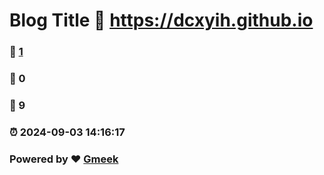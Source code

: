 # Blog Title :link: https://dcxyih.github.io 
### :page_facing_up: [1](https://dcxyih.github.io/tag.html) 
### :speech_balloon: 0 
### :hibiscus: 9 
### :alarm_clock: 2024-09-03 14:16:17 
### Powered by :heart: [Gmeek](https://github.com/Meekdai/Gmeek)
